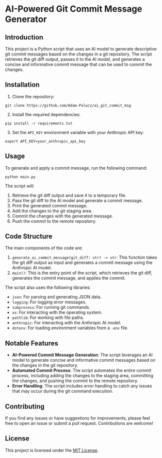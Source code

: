 # AI-Powered Git Commit Message Generator

## Introduction
This project is a Python script that uses an AI model to generate descriptive git commit messages based on the changes in a git repository. The script retrieves the git diff output, passes it to the AI model, and generates a concise and informative commit message that can be used to commit the changes.

## Installation
1. Clone the repository:
```
git clone https://github.com/Adam-Palacz/ai_git_commit_msg
```
2. Install the required dependencies:
```
pip install -r requirements.txt
```
3. Set the `API_KEY` environment variable with your Anthropic API key:
```
export API_KEY=your_anthropic_api_key
```

## Usage
To generate and apply a commit message, run the following command:
```
python main.py
```
The script will:
1. Retrieve the git diff output and save it to a temporary file.
2. Pass the git diff to the AI model and generate a commit message.
3. Print the generated commit message.
4. Add the changes to the git staging area.
5. Commit the changes with the generated message.
6. Push the commit to the remote repository.

## Code Structure
The main components of the code are:

1. `generate_ai_commit_message(git_diff: str) -> str`: This function takes the git diff output as input and generates a commit message using the Anthropic AI model.
2. `main()`: This is the entry point of the script, which retrieves the git diff, generates the commit message, and applies the commit.

The script also uses the following libraries:
- `json`: For parsing and generating JSON data.
- `logging`: For logging error messages.
- `subprocess`: For running git commands.
- `os`: For interacting with the operating system.
- `pathlib`: For working with file paths.
- `anthropic`: For interacting with the Anthropic AI model.
- `dotenv`: For loading environment variables from a `.env` file.

## Notable Features
- **AI-Powered Commit Message Generation**: The script leverages an AI model to generate concise and informative commit messages based on the changes in the git repository.
- **Automated Commit Process**: The script automates the entire commit process, including adding the changes to the staging area, committing the changes, and pushing the commit to the remote repository.
- **Error Handling**: The script includes error handling to catch any issues that may occur during the git command execution.

## Contributing
If you find any issues or have suggestions for improvements, please feel free to open an issue or submit a pull request. Contributions are welcome!

## License
This project is licensed under the [MIT License](LICENSE).